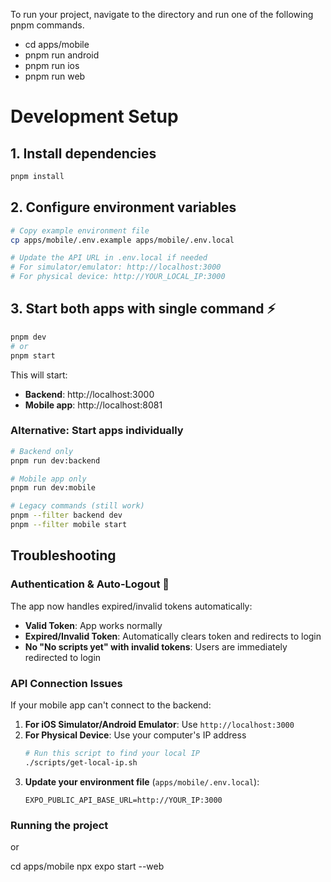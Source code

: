 To run your project, navigate to the directory and run one of the following pnpm commands.

- cd apps/mobile
- pnpm run android
- pnpm run ios
- pnpm run web

# Development Setup

## 1. Install dependencies
```bash
pnpm install
```

## 2. Configure environment variables
```bash
# Copy example environment file
cp apps/mobile/.env.example apps/mobile/.env.local

# Update the API URL in .env.local if needed
# For simulator/emulator: http://localhost:3000
# For physical device: http://YOUR_LOCAL_IP:3000
```

## 3. Start both apps with single command ⚡
```bash
pnpm dev
# or
pnpm start
```

This will start:
- **Backend**: http://localhost:3000
- **Mobile app**: http://localhost:8081

### Alternative: Start apps individually
```bash
# Backend only
pnpm run dev:backend

# Mobile app only  
pnpm run dev:mobile

# Legacy commands (still work)
pnpm --filter backend dev
pnpm --filter mobile start
```

## Troubleshooting

### Authentication & Auto-Logout 🔐
The app now handles expired/invalid tokens automatically:
- **Valid Token**: App works normally
- **Expired/Invalid Token**: Automatically clears token and redirects to login
- **No "No scripts yet" with invalid tokens**: Users are immediately redirected to login

### API Connection Issues
If your mobile app can't connect to the backend:

1. **For iOS Simulator/Android Emulator**: Use `http://localhost:3000`
2. **For Physical Device**: Use your computer's IP address
   ```bash
   # Run this script to find your local IP
   ./scripts/get-local-ip.sh
   ```
3. **Update your environment file** (`apps/mobile/.env.local`):
   ```
   EXPO_PUBLIC_API_BASE_URL=http://YOUR_IP:3000
   ```

### Running the project

or

cd apps/mobile
npx expo start --web
